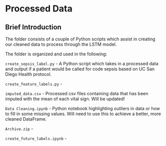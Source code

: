 # Processed Data

## Brief Introduction
The folder consists of a couple of Python scripts which assist in creating our cleaned data to process through the LSTM model.

The folder is organized and used in the following:

`create_sepsis_label.py` -  A Python script which takes in a processed data and output if a patient would be called for code sepsis based on UC San Diego Health protocol.

`create_feature_labels.py` - 

`imputed_data.csv` - Processed csv files containing data that has been imputed with the mean of each vital sign. Will be updated!

`Data Cleaning.ipynb` - Python notebook highlighting outliers in data or how to fill in some missing values. Will need to use this to achieve a better, more cleaned DataFrame.

`Archive.zip` - 

`create_future_labels.ipynb` - 
